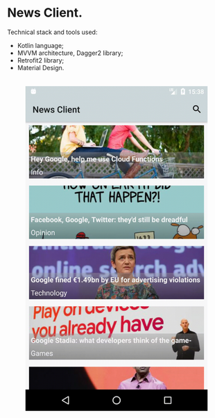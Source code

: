 # News Client.

Technical stack and tools used:
- Kotlin language;
- MVVM architecture, Dagger2 library;
- Retrofit2 library;
- Material Design.

<p align="center"><img src="screenshots/screen.gif" width="420" vspace="20" hspace="5" ></p>
